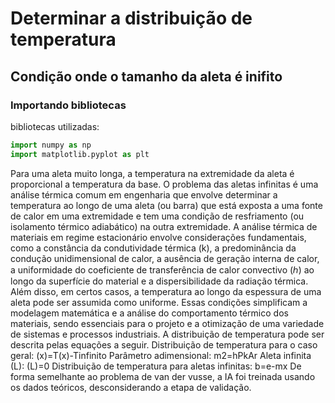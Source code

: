 # Determinar a distribuição de temperatura

## Condição onde o tamanho da aleta é inifito

### Importando bibliotecas
bibliotecas utilizadas:
```python
import numpy as np
import matplotlib.pyplot as plt
```

Para uma aleta muito longa, a temperatura na extremidade da aleta é proporcional a temperatura da base.
O problema das aletas infinitas é uma análise térmica comum em engenharia que envolve determinar a temperatura ao longo de uma aleta (ou barra) que está exposta a uma fonte de calor em uma extremidade e tem uma condição de resfriamento (ou isolamento térmico adiabático) na outra extremidade.
A análise térmica de materiais em regime estacionário envolve considerações fundamentais, como a constância da condutividade térmica (k), a predominância da condução unidimensional de calor, a ausência de geração interna de calor, a uniformidade do coeficiente de transferência de calor convectivo (ℎ) ao longo da superfície do material e a dispersibilidade da radiação térmica. Além disso, em certos casos, a temperatura ao longo da espessura de uma aleta pode ser assumida como uniforme. Essas condições simplificam a modelagem matemática e a análise do comportamento térmico dos materiais, sendo essenciais para o projeto e a otimização de uma variedade de sistemas e processos industriais.
A distribuição de temperatura pode ser descrita pelas equações a seguir.
Distribuição de temperatura para o caso geral: (x)=T(x)-Tinfinito
Parâmetro adimensional: m2=hPkAr
Aleta infinita (L): (L)=0
Distribuição de temperatura para aletas infinitas: b=e-mx
De forma semelhante ao problema de van der vusse, a IA foi treinada usando os dados teóricos, desconsiderando a etapa de validação.


